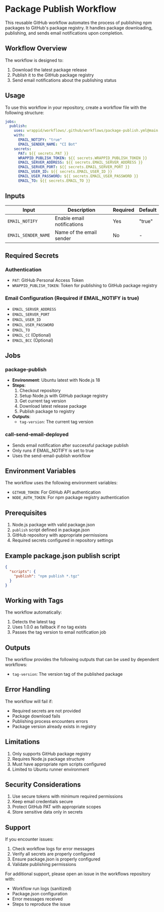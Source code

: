 # Package Publish Workflow

This reusable GitHub workflow automates the process of publishing npm packages to GitHub's package registry. It handles package downloading, publishing, and sends email notifications upon completion.

## Workflow Overview

The workflow is designed to:
1. Download the latest package release
2. Publish it to the GitHub package registry
3. Send email notifications about the publishing status

## Usage

To use this workflow in your repository, create a workflow file with the following structure:

```yaml
jobs:
  publish:
    uses: wrappid/workflows/.github/workflows/package-publish.yml@main
    with:
      EMAIL_NOTIFY: "true"
      EMAIL_SENDER_NAME: "CI Bot"
    secrets:
      PAT: ${{ secrets.PAT }}
      WRAPPID_PUBLISH_TOKEN: ${{ secrets.WRAPPID_PUBLISH_TOKEN }}
      EMAIL_SERVER_ADDRESS: ${{ secrets.EMAIL_SERVER_ADDRESS }}
      EMAIL_SERVER_PORT: ${{ secrets.EMAIL_SERVER_PORT }}
      EMAIL_USER_ID: ${{ secrets.EMAIL_USER_ID }}
      EMAIL_USER_PASSWORD: ${{ secrets.EMAIL_USER_PASSWORD }}
      EMAIL_TO: ${{ secrets.EMAIL_TO }}
```

## Inputs

| Input | Description | Required | Default |
|-------|-------------|----------|---------|
| `EMAIL_NOTIFY` | Enable email notifications | Yes | "true" |
| `EMAIL_SENDER_NAME` | Name of the email sender | No | - |

## Required Secrets

### Authentication
- `PAT`: GitHub Personal Access Token
- `WRAPPID_PUBLISH_TOKEN`: Token for publishing to GitHub package registry

### Email Configuration (Required if EMAIL_NOTIFY is true)
- `EMAIL_SERVER_ADDRESS`
- `EMAIL_SERVER_PORT`
- `EMAIL_USER_ID`
- `EMAIL_USER_PASSWORD`
- `EMAIL_TO`
- `EMAIL_CC` (Optional)
- `EMAIL_BCC` (Optional)

## Jobs

### package-publish
- **Environment**: Ubuntu latest with Node.js 18
- **Steps**:
  1. Checkout repository
  2. Setup Node.js with GitHub package registry
  3. Get current tag version
  4. Download latest release package
  5. Publish package to registry
- **Outputs**:
  - `tag-version`: The current tag version

### call-send-email-deployed
- Sends email notification after successful package publish
- Only runs if EMAIL_NOTIFY is set to true
- Uses the send-email-publish workflow

## Environment Variables

The workflow uses the following environment variables:
- `GITHUB_TOKEN`: For GitHub API authentication
- `NODE_AUTH_TOKEN`: For npm package registry authentication

## Prerequisites

1. Node.js package with valid package.json
2. `publish` script defined in package.json
3. GitHub repository with appropriate permissions
4. Required secrets configured in repository settings

## Example package.json publish script

```json
{
  "scripts": {
    "publish": "npm publish *.tgz"
  }
}
```

## Working with Tags

The workflow automatically:
1. Detects the latest tag
2. Uses 1.0.0 as fallback if no tag exists
3. Passes the tag version to email notification job

## Outputs

The workflow provides the following outputs that can be used by dependent workflows:
- `tag-version`: The version tag of the published package

## Error Handling

The workflow will fail if:
- Required secrets are not provided
- Package download fails
- Publishing process encounters errors
- Package version already exists in registry

## Limitations

1. Only supports GitHub package registry
2. Requires Node.js package structure
3. Must have appropriate npm scripts configured
4. Limited to Ubuntu runner environment

## Security Considerations

1. Use secure tokens with minimum required permissions
2. Keep email credentials secure
3. Protect GitHub PAT with appropriate scopes
4. Store sensitive data only in secrets

## Support

If you encounter issues:
1. Check workflow logs for error messages
2. Verify all secrets are properly configured
3. Ensure package.json is properly configured
4. Validate publishing permissions

For additional support, please open an issue in the workflows repository with:
- Workflow run logs (sanitized)
- Package.json configuration
- Error messages received
- Steps to reproduce the issue

